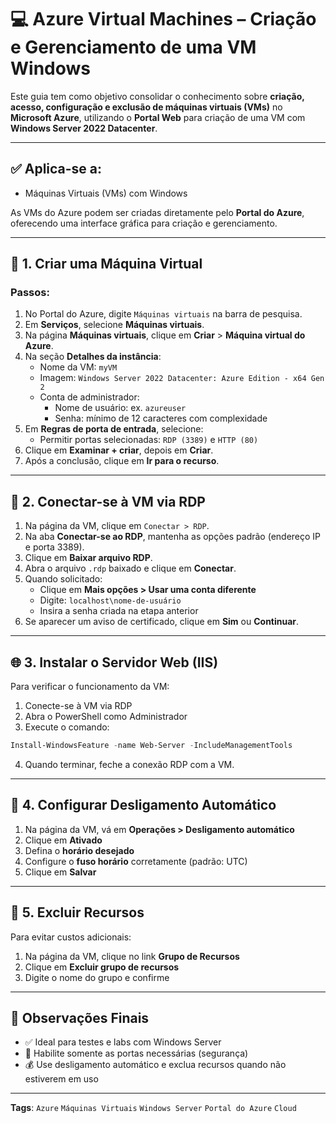 
# 💻 Azure Virtual Machines – Criação e Gerenciamento de uma VM Windows

Este guia tem como objetivo consolidar o conhecimento sobre **criação, acesso, configuração e exclusão de máquinas virtuais (VMs)** no **Microsoft Azure**, utilizando o **Portal Web** para criação de uma VM com **Windows Server 2022 Datacenter**.

---

## ✅ Aplica-se a:
- Máquinas Virtuais (VMs) com Windows

As VMs do Azure podem ser criadas diretamente pelo **Portal do Azure**, oferecendo uma interface gráfica para criação e gerenciamento.

---

## 🧱 1. Criar uma Máquina Virtual

### Passos:

1. No Portal do Azure, digite `Máquinas virtuais` na barra de pesquisa.
2. Em **Serviços**, selecione **Máquinas virtuais**.
3. Na página **Máquinas virtuais**, clique em **Criar** > **Máquina virtual do Azure**.
4. Na seção **Detalhes da instância**:
   - Nome da VM: `myVM`
   - Imagem: `Windows Server 2022 Datacenter: Azure Edition - x64 Gen 2`
   - Conta de administrador:
     - Nome de usuário: ex. `azureuser`
     - Senha: mínimo de 12 caracteres com complexidade
5. Em **Regras de porta de entrada**, selecione:
   - Permitir portas selecionadas: `RDP (3389)` e `HTTP (80)`
6. Clique em **Examinar + criar**, depois em **Criar**.
7. Após a conclusão, clique em **Ir para o recurso**.

---

## 🔐 2. Conectar-se à VM via RDP

1. Na página da VM, clique em `Conectar > RDP`.
2. Na aba **Conectar-se ao RDP**, mantenha as opções padrão (endereço IP e porta 3389).
3. Clique em **Baixar arquivo RDP**.
4. Abra o arquivo `.rdp` baixado e clique em **Conectar**.
5. Quando solicitado:
   - Clique em **Mais opções > Usar uma conta diferente**
   - Digite: `localhost\nome-de-usuário`
   - Insira a senha criada na etapa anterior
6. Se aparecer um aviso de certificado, clique em **Sim** ou **Continuar**.

---

## 🌐 3. Instalar o Servidor Web (IIS)

Para verificar o funcionamento da VM:

1. Conecte-se à VM via RDP
2. Abra o PowerShell como Administrador
3. Execute o comando:

```powershell
Install-WindowsFeature -name Web-Server -IncludeManagementTools
```

4. Quando terminar, feche a conexão RDP com a VM.

---

## 📴 4. Configurar Desligamento Automático

1. Na página da VM, vá em **Operações > Desligamento automático**
2. Clique em **Ativado**
3. Defina o **horário desejado**
4. Configure o **fuso horário** corretamente (padrão: UTC)
5. Clique em **Salvar**

---

## 🧹 5. Excluir Recursos

Para evitar custos adicionais:

1. Na página da VM, clique no link **Grupo de Recursos**
2. Clique em **Excluir grupo de recursos**
3. Digite o nome do grupo e confirme

---

## 📌 Observações Finais

- ✅ Ideal para testes e labs com Windows Server
- 🔐 Habilite somente as portas necessárias (segurança)
- 💰 Use desligamento automático e exclua recursos quando não estiverem em uso

---

**Tags**: `Azure` `Máquinas Virtuais` `Windows Server` `Portal do Azure` `Cloud`
